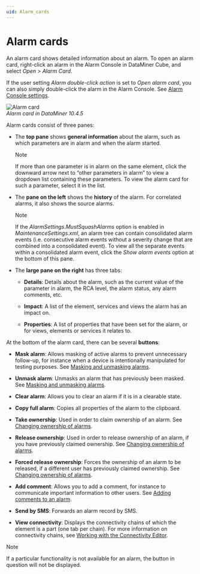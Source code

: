 ```yaml
---
uid: Alarm_cards
---
```


# Alarm cards

An alarm card shows detailed information about an alarm. To open an alarm card, right-click an alarm in the Alarm Console in DataMiner Cube, and select *Open \> Alarm Card*.

If the user setting *Alarm double-click action* is set to *Open alarm card*, you can also simply double-click the alarm in the Alarm Console. See [Alarm Console settings](xref:User_settings#alarm-console-settings).

![Alarm card](~/dataminer/images/Alarm_Card.png)<br>*Alarm card in DataMiner 10.4.5*

Alarm cards consist of three panes:

- The **top pane** shows **general information** about the alarm, such as which parameters are in alarm and when the alarm started.

  > [!NOTE]
  > If more than one parameter is in alarm on the same element, click the downward arrow next to “other parameters in alarm” to view a dropdown list containing these parameters. To view the alarm card for such a parameter, select it in the list.

- The **pane on the left** shows the **history** of the alarm. For correlated alarms, it also shows the source alarms.

  > [!NOTE]
  > If the *AlarmSettings*.*MustSquashAlarms* option is enabled in *MaintenanceSettings.xml*, an alarm tree can contain consolidated alarm events (i.e. consecutive alarm events without a severity change that are combined into a consolidated event). To view all the separate events within a consolidated alarm event, click the *Show alarm events* option at the bottom of this pane.

- The **large pane on the right** has three tabs:

  - **Details**: Details about the alarm, such as the current value of the parameter in alarm, the RCA level, the alarm status, any alarm comments, etc.

  - **Impact**: A list of the element, services and views the alarm has an impact on.

  - **Properties**: A list of properties that have been set for the alarm, or for views, elements or services it relates to.

At the bottom of the alarm card, there can be several **buttons**:

- **Mask alarm**: Allows masking of active alarms to prevent unnecessary follow-up, for instance when a device is intentionally manipulated for testing purposes. See [Masking and unmasking alarms](xref:Masking_and_unmasking_alarms).

- **Unmask alarm**: Unmasks an alarm that has previously been masked. See [Masking and unmasking alarms](xref:Masking_and_unmasking_alarms).

- **Clear alarm**: Allows you to clear an alarm if it is in a clearable state.

- **Copy full alarm**: Copies all properties of the alarm to the clipboard.

- **Take ownership**: Used in order to claim ownership of an alarm. See [Changing ownership of alarms](xref:Changing_ownership_of_alarms).

- **Release ownership**: Used in order to release ownership of an alarm, if you have previously claimed ownership. See [Changing ownership of alarms](xref:Changing_ownership_of_alarms).

- **Forced release ownership**: Forces the ownership of an alarm to be released, if a different user has previously claimed ownership. See [Changing ownership of alarms](xref:Changing_ownership_of_alarms).

- **Add comment**: Allows you to add a comment, for instance to communicate important information to other users. See [Adding comments to an alarm](xref:Adding_comments_to_an_alarm).

- **Send by SMS**: Forwards an alarm record by SMS.

- **View connectivity**: Displays the connectivity chains of which the element is a part (one tab per chain). For more information on connectivity chains, see [Working with the Connectivity Editor](xref:Working_with_the_Connectivity_Editor).

> [!NOTE]
> If a particular functionality is not available for an alarm, the button in question will not be displayed.
